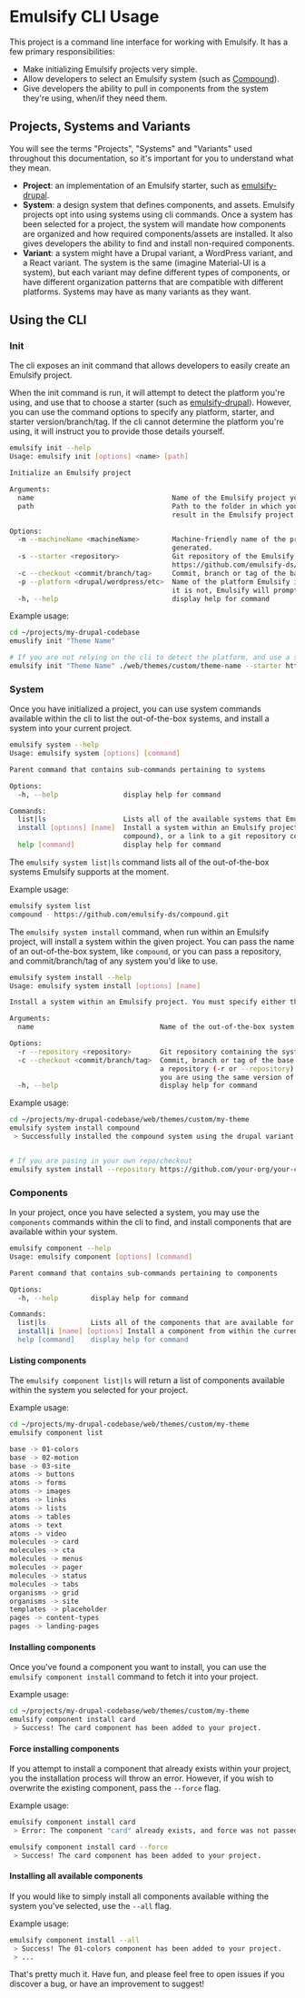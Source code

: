 # Emulsify CLI Usage

This project is a command line interface for working with Emulsify. It has a few primary responsibilities:

- Make initializing Emulsify projects very simple.
- Allow developers to select an Emulsify system (such as [Compound](https://github.com/emulsify-ds/compound)).
- Give developers the ability to pull in components from the system they're using, when/if they need them.

## Projects, Systems and Variants

You will see the terms "Projects", "Systems" and "Variants" used throughout this documentation, so it's important for you to understand what they mean.

- **Project**: an implementation of an Emulsify starter, such as [emulsify-drupal](https://github.com/emulsify-ds/emulsify-drupal).
- **System**: a design system that defines components, and assets. Emulsify projects opt into using systems using cli commands. Once a system has been selected for a project, the system will mandate how components are organized and how required components/assets are installed. It also gives developers the ability to find and install non-required components.
- **Variant**: a system might have a Drupal variant, a WordPress variant, and a React variant. The system is the same (imagine Material-UI is a system), but each variant may define different types of components, or have different organization patterns that are compatible with different platforms. Systems may have as many variants as they want.

## Using the CLI

### Init

The cli exposes an init command that allows developers to easily create an Emulsify project.

When the init command is run, it will attempt to detect the platform you're using, and use that to choose a starter (such as [emulsify-drupal](https://github.com/emulsify-ds/emulsify-drupal)). However, you can use the command options to specify any platform, starter, and starter version/branch/tag. If the cli cannot determine the platform you're using, it will instruct you to provide those details yourself.

```bash
emulsify init --help
Usage: emulsify init [options] <name> [path]

Initialize an Emulsify project

Arguments:
  name                                  Name of the Emulsify project you are initializing. This should be a proper name, such as "Carmen Sandiego".
  path                                  Path to the folder in which you would like to to create your Emulsify project. For example, "./themes" will
                                        result in the Emulsify project being placed in ./themes/{name}

Options:
  -m --machineName <machineName>        Machine-friendly name of the project you are initializing. If not provided, this will be automatically
                                        generated.
  -s --starter <repository>             Git repository of the Emulsify starter you would like to use, such as the Emulsify Drupal theme:
                                        https://github.com/emulsify-ds/emulsify-drupal.git
  -c --checkout <commit/branch/tag>     Commit, branch or tag of the base repository that should be checked out
  -p --platform <drupal/wordpress/etc>  Name of the platform Emulsify is being within. In some cases, Emulsify is able to automatically detect this. If
                                        it is not, Emulsify will prompt you to specify.
  -h, --help                            display help for command

```

Example usage:

```bash
cd ~/projects/my-drupal-codebase
emuslify init "Theme Name"

# If you are not relying on the cli to detect the platform, and use a starter:
emulsify init "Theme Name" ./web/themes/custom/theme-name --starter https://github.com/emulsify-ds/emulsify-drupal.git --checkout 2.x --platform drupal
```

### System

Once you have initialized a project, you can use system commands available within the cli to list the out-of-the-box systems, and install a system into your current project.

```bash
emulsify system --help
Usage: emulsify system [options] [command]

Parent command that contains sub-commands pertaining to systems

Options:
  -h, --help                display help for command

Commands:
  list|ls                   Lists all of the available systems that Emulsify supports out-of-the-box
  install [options] [name]  Install a system within an Emulsify project. You must specify either the name of an out-of-the-box system (such as
                            compound), or a link to a git repository containing the system you want to install
  help [command]            display help for command

```

The `emulsify system list|ls` command lists all of the out-of-the-box systems Emulsify supports at the moment.

Example usage:

```bash
emulsify system list
compound - https://github.com/emulsify-ds/compound.git
```

The `emulsify system install` command, when run within an Emulsify project, will install a system within the given project. You can pass the name of an out-of-the-box system, like `compound`, or you can pass a repository, and commit/branch/tag of any system you'd like to use.

```bash
emulsify system install --help
Usage: emulsify system install [options] [name]

Install a system within an Emulsify project. You must specify either the name of an out-of-the-box system (such as compound), or a link to a git repository containing the system you want to install

Arguments:
  name                               Name of the out-of-the-box system you would like to install

Options:
  -r --repository <repository>       Git repository containing the system you would like to install
  -c --checkout <commit/branch/tag>  Commit, branch or tag of the base repository that should be checked out. MUST be provided if you are passing along
                                     a repository (-r or --repository). Tags or commit hashes are strongly preferable, because you want to ensure that
                                     you are using the same version of the system every time you install components, etc
  -h, --help                         display help for command
```

Example usage:

```bash
cd ~/projects/my-drupal-codebase/web/themes/custom/my-theme
emulsify system install compound
 > Successfully installed the compound system using the drupal variant.


# If you are pasing in your own repo/checkout
emulsify system install --repository https://github.com/your-org/your-custom-system.git --checkout 3.x
```

### Components

In your project, once you have selected a system, you may use the `components` commands within the cli to find, and install components that are available within your system.

```bash
emulsify component --help
Usage: emulsify component [options] [command]

Parent command that contains sub-commands pertaining to components

Options:
  -h, --help        display help for command

Commands:
  list|ls           Lists all of the components that are available for installation within your project based on the system and variant you selected
  install|i [name] [options] Install a component from within the current project's system and variant
  help [command]    display help for command

```

#### Listing components

The `emulsify component list|ls` will return a list of components available within the system you selected for your project.

Example usage:

```bash
cd ~/projects/my-drupal-codebase/web/themes/custom/my-theme
emulsify component list

base -> 01-colors
base -> 02-motion
base -> 03-site
atoms -> buttons
atoms -> forms
atoms -> images
atoms -> links
atoms -> lists
atoms -> tables
atoms -> text
atoms -> video
molecules -> card
molecules -> cta
molecules -> menus
molecules -> pager
molecules -> status
molecules -> tabs
organisms -> grid
organisms -> site
templates -> placeholder
pages -> content-types
pages -> landing-pages

```

#### Installing components

Once you've found a component you want to install, you can use the `emulsify component install` command to fetch it into your project.

Example usage:

```bash
cd ~/projects/my-drupal-codebase/web/themes/custom/my-theme
emulsify component install card
 > Success! The card component has been added to your project.
```

#### Force installing components

If you attempt to install a component that already exists within your project, you the installation process will throw an error. However, if you wish to overwrite the existing component, pass the `--force` flag.

Example usage:

```bash
emulsify component install card
 > Error: The component "card" already exists, and force was not passed (--force).

emulsify component install card --force
 > Success! The card component has been added to your project.
```

#### Installing all available components

If you would like to simply install all components available withing the system you've selected, use the `--all` flag.

Example usage:

```bash
emulsify component install --all
 > Success! The 01-colors component has been added to your project.
 > ...
```

That's pretty much it. Have fun, and please feel free to open issues if you discover a bug, or have an improvement to suggest!
